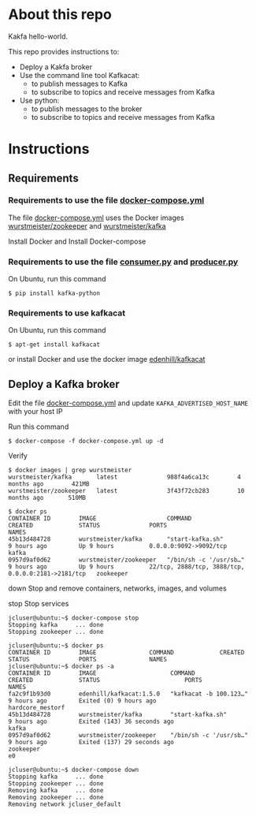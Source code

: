 # About this repo 

Kakfa hello-world. 

This repo provides instructions to: 
- Deploy a Kakfa broker
- Use the command line tool Kafkacat: 
  - to publish messages to Kafka
  - to subscribe to topics and receive messages from Kafka
- Use python: 
  - to publish messages to the broker
  - to subscribe to topics and receive messages from Kafka
  
# Instructions

## Requirements

### Requirements to use the file [docker-compose.yml](docker-compose.yml)  

The file [docker-compose.yml](docker-compose.yml) uses the Docker images [wurstmeister/zookeeper](https://hub.docker.com/r/wurstmeister/zookeeper) and [wurstmeister/kafka](https://hub.docker.com/r/wurstmeister/kafka) 

Install Docker and Install Docker-compose  

### Requirements to use the file [consumer.py](consumer.py) and [producer.py](producer.py)

On Ubuntu, run this command 
```
$ pip install kafka-python  
```

### Requirements to use kafkacat  

On Ubuntu, run this command 
```
$ apt-get install kafkacat
```

or install Docker and use the docker image [edenhill/kafkacat](https://hub.docker.com/r/edenhill/kafkacat/)  

## Deploy a Kafka broker

Edit the file [docker-compose.yml](docker-compose.yml) and update `KAFKA_ADVERTISED_HOST_NAME` with your host IP

Run this command
```
$ docker-compose -f docker-compose.yml up -d
```
Verify
```
$ docker images | grep wurstmeister
wurstmeister/kafka       latest              988f4a6ca13c        4 months ago        421MB
wurstmeister/zookeeper   latest              3f43f72cb283        10 months ago       510MB
```
```
$ docker ps
CONTAINER ID        IMAGE                    COMMAND                  CREATED             STATUS              PORTS                                                NAMES
45b13d484728        wurstmeister/kafka       "start-kafka.sh"         9 hours ago         Up 9 hours          0.0.0.0:9092->9092/tcp                               kafka
0957d9af0d62        wurstmeister/zookeeper   "/bin/sh -c '/usr/sb…"   9 hours ago         Up 9 hours          22/tcp, 2888/tcp, 3888/tcp, 0.0.0.0:2181->2181/tcp   zookeeper
```


  down               Stop and remove containers, networks, images, and volumes

  stop               Stop services


```
jcluser@ubuntu:~$ docker-compose stop
Stopping kafka     ... done
Stopping zookeeper ... done

jcluser@ubuntu:~$ docker ps
CONTAINER ID        IMAGE               COMMAND             CREATED             STATUS              PORTS               NAMES
jcluser@ubuntu:~$ docker ps -a
CONTAINER ID        IMAGE                     COMMAND                  CREATED             STATUS                        PORTS               NAMES
fa2c9f1b93d0        edenhill/kafkacat:1.5.0   "kafkacat -b 100.123…"   9 hours ago         Exited (0) 9 hours ago                            hardcore_mestorf
45b13d484728        wurstmeister/kafka        "start-kafka.sh"         9 hours ago         Exited (143) 36 seconds ago                       kafka
0957d9af0d62        wurstmeister/zookeeper    "/bin/sh -c '/usr/sb…"   9 hours ago         Exited (137) 29 seconds ago                       zookeeper
e0
```

```
jcluser@ubuntu:~$ docker-compose down
Stopping kafka     ... done
Stopping zookeeper ... done
Removing kafka     ... done
Removing zookeeper ... done
Removing network jcluser_default

```
